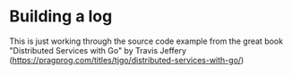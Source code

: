 # Building a log

This is just working through the source code example from the great book "Distributed Services with Go" by Travis Jeffery (https://pragprog.com/titles/tjgo/distributed-services-with-go/)

